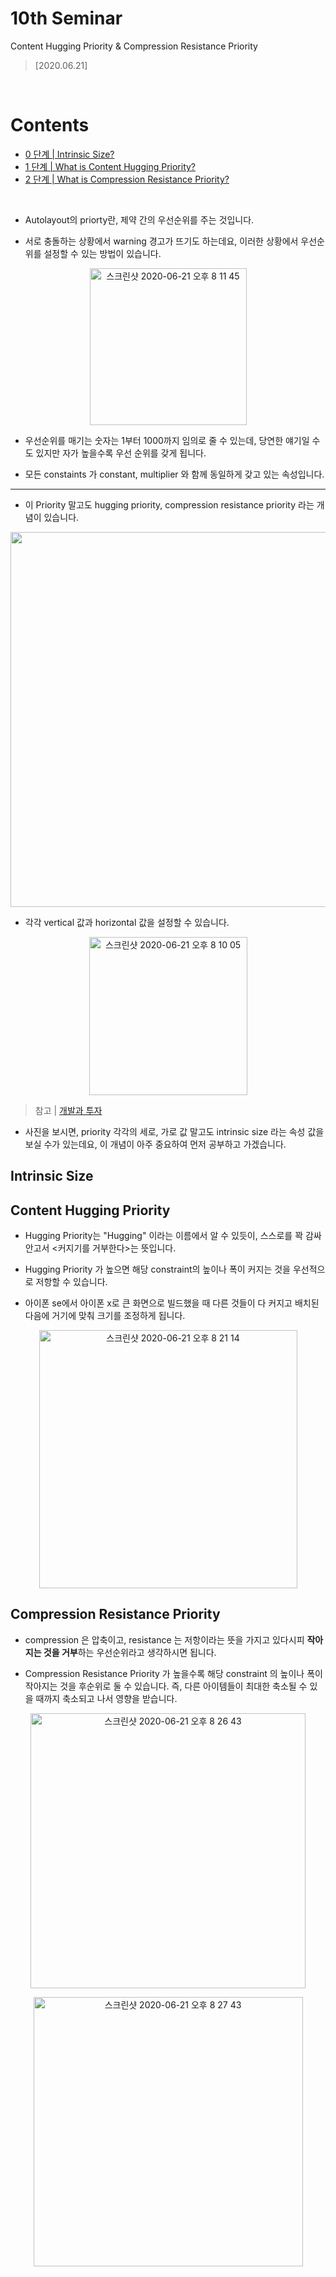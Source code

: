 # 10th Seminar
Content Hugging Priority & Compression Resistance Priority
> [2020.06.21]

<br/>

# Contents
- [0 단계 | Intrinsic Size?](#Intrinsic-Size)
- [1 단계 | What is Content Hugging Priority?](#Content-Hugging-Priority)
- [2 단계 | What is Compression Resistance Priority?](#Compression-Resistance-Priority)

<br/>

* Autolayout의 priorty란, 제약 간의 우선순위를 주는 것입니다.

* 서로 충돌하는 상황에서 warning 경고가 뜨기도 하는데요, 이러한 상황에서 우선순위를 설정할 수 있는 방법이 있습니다.

<p align="center">
<img width="251" alt="스크린샷 2020-06-21 오후 8 11 45" src="https://user-images.githubusercontent.com/44978839/85223172-b26ef200-b3fb-11ea-88c9-a42e00bf05bb.png">
<p/>

* 우선순위를 매기는 숫자는 1부터 1000까지 임의로 줄 수 있는데, 당연한 얘기일 수도 있지만 자가 높을수록 우선 순위를 갖게 됩니다.

* 모든 constaints 가 constant, multiplier 와 함께 동일하게 갖고 있는 속성입니다.

---

* 이 Priority 말고도 hugging priority, compression resistance priority 라는 개념이 있습니다.

<p align="center">
<img width=600 src="https://user-images.githubusercontent.com/44978839/87055905-e04b9780-c23f-11ea-8b17-f86baea28c86.png">
<p/>

* 각각 vertical 값과 horizontal 값을 설정할 수 있습니다.

<p align="center">
<img width="253" alt="스크린샷 2020-06-21 오후 8 10 05" src="https://user-images.githubusercontent.com/44978839/85223171-b00c9800-b3fb-11ea-94cc-8115c5c6aa5c.png">
<p/>

> 참고 | [개발과 투자](https://m.blog.naver.com/PostView.nhn?blogId=jdub7138&logNo=220963551062&proxyReferer=https:%2F%2Fwww.google.com%2F)

* 사진을 보시면, priority 각각의 세로, 가로 값 말고도 intrinsic size 라는 속성 값을 보실 수가 있는데요, 이 개념이 아주 중요하여 먼저 공부하고 가겠습니다.

## Intrinsic Size

## Content Hugging Priority
* Hugging Priority는 "Hugging" 이라는 이름에서 알 수 있듯이, 스스로를 꽉 감싸 안고서 <커지기를 거부한다>는 뜻입니다.

* Hugging Priority 가 높으면 해당 constraint의 높이나 폭이 커지는 것을 우선적으로 저항할 수 있습니다.

* 아이폰 se에서 아이폰 x로 큰 화면으로 빌드했을 때 다른 것들이 다 커지고 배치된 다음에 거기에 맞춰 크기를 조정하게 됩니다.

<p align="center">
<img width="413" alt="스크린샷 2020-06-21 오후 8 21 14" src="https://user-images.githubusercontent.com/44978839/85223269-c49d6000-b3fc-11ea-9e16-5f32d79abe55.png">
<p/>

## Compression Resistance Priority
* compression 은 압축이고, resistance 는 저항이라는 뜻을 가지고 있다시피 **작아지는 것을 거부**하는 우선순위라고 생각하시면 됩니다.

* Compression Resistance Priority 가 높을수록 해당 constraint 의 높이나 폭이 작아지는 것을 후순위로 둘 수 있습니다.
즉, 다른 아이템들이 최대한 축소될 수 있을 때까지 축소되고 나서 영향을 받습니다.

<p align="center">
<img width="440" alt="스크린샷 2020-06-21 오후 8 26 43" src="https://user-images.githubusercontent.com/44978839/85223356-88b6ca80-b3fd-11ea-8378-b0557a8c12b4.png">
<p/>
<p align="center">
<img width="431" alt="스크린샷 2020-06-21 오후 8 27 43" src="https://user-images.githubusercontent.com/44978839/85223373-aab04d00-b3fd-11ea-9c71-90f48017858c.png">
<p/>
